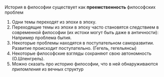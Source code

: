 История в философии существует как **преемственность** философских проблем

1. Одни темы переходят из эпохи в эпоху.
2. Переходящие темы из эпохи в эпоху часто становятся следствием в современной философии (их истоки могут быть даже в античности): Например проблема бытия.
3. Некоторые проблемы находятся в поступательном саморазвитии. Развитие происходит поступательно. (Гегель, гегельянсы)
4. Некоторые философские взгляды сохраняют свою автономность (О.Шпенгрель).
5. Можно сказать про историю философии, что в ней обнаруживаются *приломления* из вечных структур
